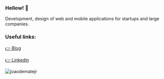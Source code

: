 ### Hellow! 👋

Development, design of web and mobile applications for startups and large companies. 

### Useful links: 
[👉 Blog](https://joaodematejr.github.io)

[ 👉 Linkedin](https://www.linkedin.com/in/joaodemate/)


<img src="https://github-readme-stats.vercel.app/api?username=joaodematejr&show_icons=true" alt="joaodematejr"/> 
